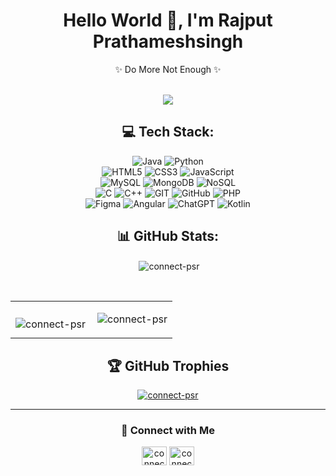 <h1 align="center">Hello World 👋, I'm Rajput Prathameshsingh</h1>

<div align="center">
    <p>✨ Do More Not Enough ✨</p>
    <br>
    <div align="center">
         <img src="https://komarev.com/ghpvc/?username=connect-psr">
    </div>
</div>

<div align="center">

## 💻 Tech Stack:

<p align="center">
    <img src="https://img.shields.io/badge/Java-%23ED8B00.svg?style=for-the-badge&logo=java&logoColor=white" alt="Java" />
    <img src="https://img.shields.io/badge/Python-3776AB?style=for-the-badge&logo=python&logoColor=white" alt="Python" />
    <br>
    <img src="https://img.shields.io/badge/HTML5-E34F26?style=for-the-badge&logo=html5&logoColor=white" alt="HTML5" />
    <img src="https://img.shields.io/badge/CSS3-1572B6?style=for-the-badge&logo=css3&logoColor=white" alt="CSS3" />
    <img src="https://img.shields.io/badge/JavaScript-F7DF1E?style=for-the-badge&logo=javascript&logoColor=black" alt="JavaScript" />
    <br>
    <img src="https://img.shields.io/badge/MySQL-4479A1?style=for-the-badge&logo=mysql&logoColor=white" alt="MySQL" />
    <img src="https://img.shields.io/badge/MongoDB-47A248?style=for-the-badge&logo=mongodb&logoColor=white" alt="MongoDB" />
    <img src="https://img.shields.io/badge/NoSQL-4DB33D?style=for-the-badge&logoColor=white" alt="NoSQL" />
    <br>
    <img src="https://img.shields.io/badge/C-00599C?style=for-the-badge&logo=c&logoColor=white" alt="C" />
    <img src="https://img.shields.io/badge/C++-00599C?style=for-the-badge&logo=c%2B%2B&logoColor=white" alt="C++" />
    <img src="https://img.shields.io/badge/GIT-F05032?style=for-the-badge&logo=git&logoColor=white" alt="GIT" />
    <img src="https://img.shields.io/badge/GitHub-181717?style=for-the-badge&logo=github&logoColor=white" alt="GitHub" />
    <img src="https://img.shields.io/badge/PHP-777BB4?style=for-the-badge&logo=php&logoColor=white" alt="PHP" />
    <br>
    <img src="https://img.shields.io/badge/Figma-F24E1E?style=for-the-badge&logo=figma&logoColor=white" alt="Figma" />
    <img src="https://img.shields.io/badge/Angular-DD0031?style=for-the-badge&logo=angular&logoColor=white" alt="Angular" />
    <img src="https://img.shields.io/badge/ChatGPT-1ABC9C?style=for-the-badge&logo=openai&logoColor=white" alt="ChatGPT" />
    <img src="https://img.shields.io/badge/Kotlin-0095D5?style=for-the-badge&logo=kotlin&logoColor=white" alt="Kotlin" />
</p>
</div>

<div align="center">

## 📊 GitHub Stats:

<p>&nbsp;<img align="center" src="https://github-readme-stats.vercel.app/api?username=connect-psr&show_icons=false&rank_icon=github&locale=en" alt="connect-psr" /></p>

<br>

<table>
<tr>
 <td>
   <p><img align="left" src="https://github-readme-stats.vercel.app/api/top-langs?username=connect-psr&show_icons=true&locale=en&layout=compact" alt="connect-psr" /></p>
 </td>
 <td>
   <p><img align="center" src="https://github-readme-streak-stats.herokuapp.com/?user=connect-psr&" alt="connect-psr" /></p>   
 </td>
</tr>
</table>

</div>

<div align="center">

## 🏆 GitHub Trophies
<a href="https://github.com/ryo-ma/github-profile-trophy"><img src="https://github-profile-trophy.vercel.app/?username=connect-psr" alt="connect-psr" /></a>


</div>

---

<div align="center">

### 👤 Connect with Me

<a href="https://linkedin.com/in/connect-psr/" target="_blank"><img align="center" src="https://raw.githubusercontent.com/rahuldkjain/github-profile-readme-generator/master/src/images/icons/Social/linked-in-alt.svg" alt="connect-psr" height="30" width="40" /></a>
<a href="https://twitter.com/connect_psr" target="_blank"><img align="center" src="https://raw.githubusercontent.com/rahuldkjain/github-profile-readme-generator/master/src/images/icons/Social/twitter.svg" alt="connect_psr" height="30" width="40" /></a>

</div>
